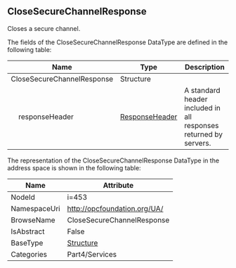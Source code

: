 <!-- datatype -->
## CloseSecureChannelResponse
Closes a secure channel.  
<!-- end of description -->
The fields of the CloseSecureChannelResponse DataType are defined in the following table:  

|Name|Type|Description|
|---|---|---|
|CloseSecureChannelResponse|Structure||
|&nbsp;&nbsp;&nbsp;&nbsp;responseHeader|[ResponseHeader](../../../Part4/Services/ResponseHeader/readme.md)|A standard header included in all responses returned by servers.|

The representation of the CloseSecureChannelResponse DataType in the address space is shown in the following table:  

|Name|Attribute|
|---|---|
|NodeId|i=453|
|NamespaceUri|http://opcfoundation.org/UA/|
|BrowseName|CloseSecureChannelResponse|
|IsAbstract|False|
|BaseType|[Structure](../../../Part3/DataTypes/Structure/readme.md)|
|Categories|Part4/Services|


